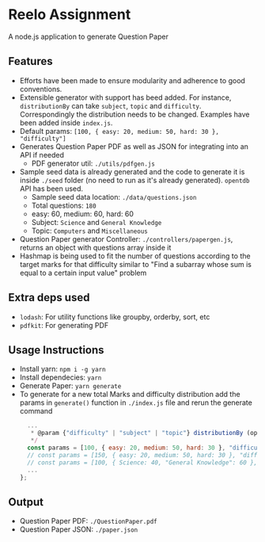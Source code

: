 # Reelo Assignment

A node.js application to generate Question Paper

## Features
- Efforts have been made to ensure modularity and adherence to good conventions.
- Extensible generator with support has beed added. For instance, `distributionBy` can take `subject`, `topic` and `difficulty`. Correspondingly the distribution needs to be changed. Examples have been added inside `index.js`.
- Default params: `[100, { easy: 20, medium: 50, hard: 30 }, "difficulty"]`
- Generates Question Paper PDF as well as JSON for integrating into an API if needed
  - PDF generator util: `./utils/pdfgen.js`
- Sample seed data is already generated and the code to generate it is inside `./seed` folder (no need to run as it's already generated). `opentdb` API has been used.
  - Sample seed data location: `./data/questions.json`
  - Total questions: `180`
  - easy: 60, medium: 60, hard: 60
  - Subject: `Science` and `General Knowledge`
  - Topic: `Computers` and `Miscellaneous`
- Question Paper generator Controller: `./controllers/papergen.js`, returns an object with questions array inside it
- Hashmap is being used to fit the number of questions according to the target marks for that difficulty similar to "Find a subarray whose sum is equal to a certain input value" problem

## Extra deps used

- `lodash`: For utility functions like groupby, orderby, sort, etc
- `pdfkit`: For generating PDF

## Usage Instructions

- Install yarn: `npm i -g yarn`
- Install dependecies: `yarn`
- Generate Paper: `yarn generate`
- To generate for a new total Marks and difficulty distribution add the params in `generate()` function in `./index.js` file and rerun the generate command
  ```javascript
    ...
     * @param {"difficulty" | "subject" | "topic"} distributionBy (optional)
     */
    const params = [100, { easy: 20, medium: 50, hard: 30 }, "difficulty"]
    // const params = [150, { easy: 20, medium: 50, hard: 30 }, "difficulty"]
    // const params = [100, { Science: 40, "General Knowledge": 60 }, "subject"]
    ...
  };
  ```

## Output

- Question Paper PDF: `./QuestionPaper.pdf`
- Question Paper JSON: `./paper.json`
